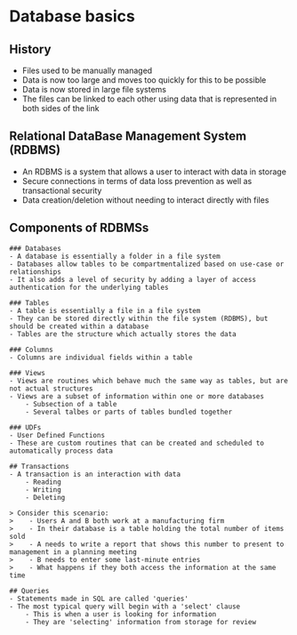 # Database basics

## History
- Files used to be manually managed
- Data is now too large and moves too quickly for this to be possible
- Data is now stored in large file systems
- The files can be linked to each other using data that is represented in both sides of the link

## Relational DataBase Management System (RDBMS)
- An RDBMS is a system that allows a user to interact with data in storage
- Secure connections in terms of data loss prevention as well as transactional security
- Data creation/deletion without needing to interact directly with files
    
    
## Components of RDBMSs

>
    ### Databases
    - A database is essentially a folder in a file system
    - Databases allow tables to be compartmentalized based on use-case or relationships
    - It also adds a level of security by adding a layer of access authentication for the underlying tables
>
    ### Tables
    - A table is essentially a file in a file system
    - They can be stored directly within the file system (RDBMS), but should be created within a database
    - Tables are the structure which actually stores the data
>
    ### Columns
    - Columns are individual fields within a table
>
    ### Views
    - Views are routines which behave much the same way as tables, but are not actual structures
    - Views are a subset of information within one or more databases
        - Subsection of a table
        - Several talbes or parts of tables bundled together
>
    ### UDFs
    - User Defined Functions
    - These are custom routines that can be created and scheduled to automatically process data
>
    ## Transactions
    - A transaction is an interaction with data
        - Reading 
        - Writing
        - Deleting
>
    > Consider this scenario:
    >    - Users A and B both work at a manufacturing firm
    >    - In their database is a table holding the total number of items sold
    >    - A needs to write a report that shows this number to present to management in a planning meeting
    >    - B needs to enter some last-minute entries
    >    - What happens if they both access the information at the same time
>
    ## Queries
    - Statements made in SQL are called 'queries'
    - The most typical query will begin with a 'select' clause
        - This is when a user is looking for information
        - They are 'selecting' information from storage for review

